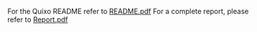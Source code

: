 For the Quixo README refer to [README.pdf](https://github.com/lucabubi/Computational-Intelligence/blob/main/Quixo/README.pdf)
For a complete report, please refer to [Report.pdf](https://github.com/lucabubi/Computational-Intelligence/blob/main/Report.pdf)
